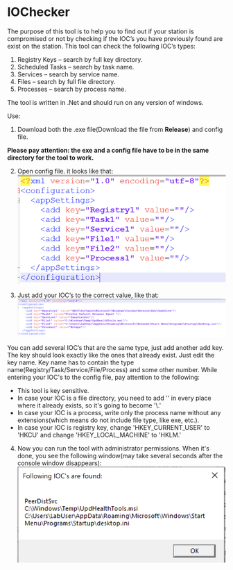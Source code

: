 # IOChecker

The purpose of this tool is to help you to find out if your station is compromised or not by checking if the IOC’s you have previously found are exist on the station. This tool can check the following IOC’s types:
1.	Registry Keys – search by full key directory. 
2.	Scheduled Tasks – search by task name.
3.	Services – search by service name.
4.	Files – search by full file directory. 
5.	Processes – search by process name.

The tool is written in .Net and should run on any version of windows.

Use:

1.	Download both the .exe file(Download the file from **Release**) and config file.

**Please pay attention: the exe and a config file have to be in the same directory for the tool to work.**

2.	Open config file. it looks like that:<br/>
![Pic 1](https://github.com/genzsecurity/IOChecker/blob/17da785c5c070b0580f50a4927be9c512ff0c8a6/2.png)

3.	Just add your IOC’s to the correct value, like that:
![Pic 2](https://github.com/genzsecurity/IOChecker/blob/17da785c5c070b0580f50a4927be9c512ff0c8a6/3.png)

You can add several IOC’s that are the same type, just add another add key. The key should look exactly like the ones that already exist. Just edit the key name. Key name has to contain the type name(Registry/Task/Service/File/Process) and some other number.
While entering your IOC's to the config file, pay attention to the following:

* This tool is key sensitive. <br/>
* In case your IOC is a file directory, you need to add '\' in every place where it already exists, so it's going to become '\\.'<br/>
* In case your IOC is a process, write only the process name without any extensions(which means do not include file type, like exe, etc.).<br/>
* In case your IOC is registry key, change 'HKEY_CURRENT_USER' to 'HKCU' and change 'HKEY_LOCAL_MACHINE' to 'HKLM.'<br/>


4.	Now you can run the tool with administrator permissions. When it's done, you see the following window(may take several seconds after the console window disappears):
![Pic 3](https://github.com/genzsecurity/IOChecker/blob/17da785c5c070b0580f50a4927be9c512ff0c8a6/1.png)
